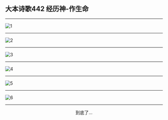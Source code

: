 
## 大本诗歌442 经历神-作生命
        
<div id="aplayer0"></div>

---

<img alt="1" data-original="/data/d0442/1.png">

---

<img alt="2" data-original="/data/d0442/2.png">

---

<img alt="3" data-original="/data/d0442/3.png">

---

<img alt="4" data-original="/data/d0442/4.png">

---

<img alt="5" data-original="/data/d0442/5.png">

---

<img alt="6" data-original="/data/d0442/6.png">

---

<p style="text-align: center">到底了...</p>

<script src="/js/dist-view.js"></script>

<script>
MAIN.id = 'd0442';
        
const ap0 = new APlayer({
    container: document.getElementById('aplayer0'),
    volume: 1,
    loop: 'none',
    preload: 'none',
    audio: [{
        name: '大本诗歌442.mp3',
        artist: '大本诗歌',
        url: 'https://res.wx.qq.com/voice/getvoice?mediaid=MzI0NTk3MDM5M18yMjQ3NDkyOTc5',
        cover: '/favicon'
    }]
});
</script>
